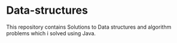 # Data-structures 

This repository contains Solutions to Data structures and algorithm problems which i solved using Java.
